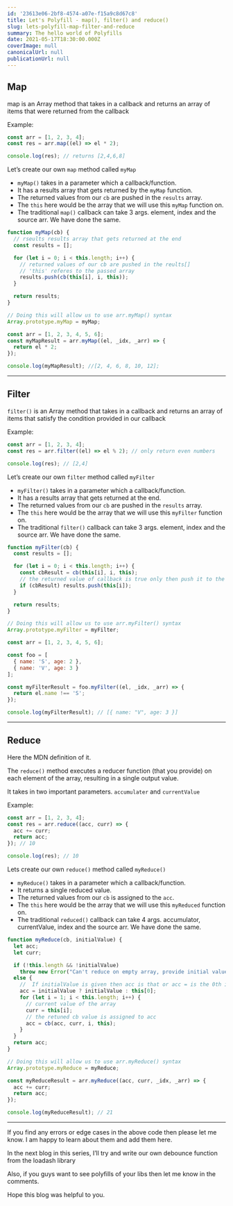 ```yaml
---
id: '23613e06-2bf8-4574-a07e-f15a9c8d67c8'
title: Let's Polyfill - map(), filter() and reduce()
slug: lets-polyfill-map-filter-and-reduce
summary: The hello world of Polyfills
date: 2021-05-17T18:30:00.000Z
coverImage: null
canonicalUrl: null
publicationUrl: null
---
```


## Map

map is an Array method that takes in a callback and returns an array of items
that were returned from the callback

Example:

```javascript
const arr = [1, 2, 3, 4];
const res = arr.map((el) => el * 2);

console.log(res); // returns [2,4,6,8]
```

Let’s create our own `map` method called `myMap`

- `myMap()` takes in a parameter which a callback/function.
- It has a results array that gets returned by the `myMap` function.
- The returned values from our `cb` are pushed in the `results` array.
- The `this` here would be the array that we will use this `myMap` function on.
- The traditional `map()` callback can take 3 args. element, index and the
  source arr. We have done the same.

```javascript
function myMap(cb) {
  // rseults results array that gets returned at the end
  const results = [];

  for (let i = 0; i < this.length; i++) {
    // returned values of our cb are pushed in the reults[]
    // 'this' referes to the passed array
    results.push(cb(this[i], i, this));
  }

  return results;
}

// Doing this will allow us to use arr.myMap() syntax
Array.prototype.myMap = myMap;

const arr = [1, 2, 3, 4, 5, 6];
const myMapResult = arr.myMap((el, _idx, _arr) => {
  return el * 2;
});

console.log(myMapResult); //[2, 4, 6, 8, 10, 12];
```

---

## Filter

`filter()` is an Array method that takes in a callback and returns an array of
items that satisfy the condition provided in our callback

Example:

```javascript
const arr = [1, 2, 3, 4];
const res = arr.filter((el) => el % 2); // only return even numbers

console.log(res); // [2,4]
```

Let’s create our own `filter` method called `myFilter`

- `myFilter()` takes in a parameter which a callback/function.
- It has a results array that gets returned at the end.
- The returned values from our `cb` are pushed in the `results` array.
- The `this` here would be the array that we will use this `myFilter` function
  on.
- The traditional `filter()` callback can take 3 args. element, index and the
  source arr. We have done the same.

```javascript
function myFilter(cb) {
  const results = [];

  for (let i = 0; i < this.length; i++) {
    const cbResult = cb(this[i], i, this);
    // the returned value of callback is true only then push it to the results
    if (cbResult) results.push(this[i]);
  }

  return results;
}

// Doing this will allow us to use arr.myFilter() syntax
Array.prototype.myFilter = myFilter;

const arr = [1, 2, 3, 4, 5, 6];

const foo = [
  { name: 'S', age: 2 },
  { name: 'V', age: 3 }
];

const myFilterResult = foo.myFilter((el, _idx, _arr) => {
  return el.name !== 'S';
});

console.log(myFilterResult); // [{ name: "V", age: 3 }]
```

---

## Reduce

Here the MDN definition of it.

The `reduce()` method executes a reducer function (that you provide) on each
element of the array, resulting in a single output value.

It takes in two important parameters. `accumulater` and `currentValue`

Example:

```javascript
const arr = [1, 2, 3, 4];
const res = arr.reduce((acc, curr) => {
  acc += curr;
  return acc;
}); // 10

console.log(res); // 10
```

Lets create our own `reduce()` method called `myReduce()`

- `myReduce()` takes in a parameter which a callback/function.
- It returns a single reduced value.
- The returned values from our `cb` is assigned to the `acc`.
- The `this` here would be the array that we will use this `myReduced` function
  on.
- The traditional `reduced()` callback can take 4 args. accumulator,
  currentValue, index and the source arr. We have done the same.

```javascript
function myReduce(cb, initialValue) {
  let acc;
  let curr;

  if (!this.length && !initialValue)
    throw new Error("Can't reduce on empty array, provide initial value");
  else {
    //  If initialValue is given then acc is that or acc = is the 0th index of this
    acc = initialValue ? initialValue : this[0];
    for (let i = 1; i < this.length; i++) {
      // current value of the array
      curr = this[i];
      // the retuned cb value is assigned to acc
      acc = cb(acc, curr, i, this);
    }
  }
  return acc;
}

// Doing this will allow us to use arr.myReduce() syntax
Array.prototype.myReduce = myReduce;

const myReduceResult = arr.myReduce((acc, curr, _idx, _arr) => {
  acc += curr;
  return acc;
});

console.log(myReduceResult); // 21
```

---

If you find any errors or edge cases in the above code then please let me know.
I am happy to learn about them and add them here.

In the next blog in this series, I’ll try and write our own debounce function
from the loadash library

Also, if you guys want to see polyfills of your libs then let me know in the
comments.

Hope this blog was helpful to you.
